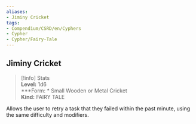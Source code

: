 ```yaml
---
aliases:
- Jiminy Cricket
tags:
- Compendium/CSRD/en/Cyphers
- Cypher
- Cypher/Fairy-Tale
---
```


  
## Jiminy Cricket  
>[!info] Stats  
> **Level:** 1d6  
> ***Form: * Small Wooden or Metal Cricket  
> **Kind:** FAIRY TALE
  
Allows the user to retry a task that they failed within the past minute, using the same difficulty and modifiers.